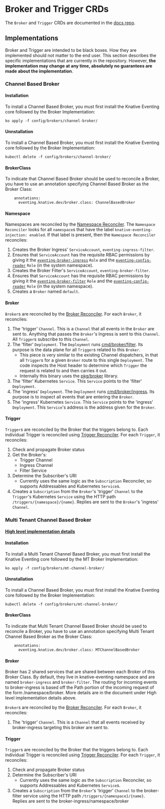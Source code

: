 # Broker and Trigger CRDs

The `Broker` and `Trigger` CRDs are documented in the
[docs repo](https://github.com/knative/docs/blob/master/docs/eventing/broker-trigger.md).

## Implementations

Broker and Trigger are intended to be black boxes. How they are implemented
should not matter to the end user. This section describes the specific
implementations that are currently in the repository. However, **the
implementation may change at any time, absolutely no guarantees are made about
the implementation**.

### Channel Based Broker

#### Installation

To install a Channel Based Broker, you must first install the Knative Eventing
core followed by the Broker Implementation:

```
ko apply -f config/brokers/channel-broker/
```

#### Unnstallation

To install a Channel Based Broker, you must first install the Knative Eventing
core followed by the Broker Implementation:

```
kubectl delete -f config/brokers/channel-broker/
```

#### BrokerClass

To indicate that Channel Based Broker should be used to reconcile a Broker, you
have to use an annotation specifying Channel Based Broker as the Broker Class:

```
    annotations:
      eventing.knative.dev/broker.class: ChannelBasedBroker
```

#### Namespace

Namespaces are reconciled by the
[Namespace Reconciler](../../pkg/reconciler/namespace). The
`Namespace Reconciler` looks for all `namespace`s that have the label
`knative-eventing-injection: enabled`. If that label is present, then the
`Namespace Reconciler` reconciles:

1. Creates the Broker Ingress' `ServiceAccount`, `eventing-ingress-filter`.
1. Ensures that `ServiceAccount` has the requisite RBAC permissions by giving it
   the [`eventing-broker-ingress`](../../config/200-broker-clusterrole.yaml)
   `Role` and the
   [`eventing-config-reader`](../../config/200-broker-clusterrole.yaml) `Role`
   (in the system namespace).
1. Creates the Broker Filter's `ServiceAccount`, `eventing-broker-filter`.
1. Ensures that `ServiceAccount` has the requisite RBAC permissions by giving it
   the [`eventing-broker-filter`](../../config/200-broker-clusterrole.yaml)
   `Role` and the
   [`eventing-config-reader`](../../config/200-broker-clusterrole.yaml) `Role`
   (in the system namespace).
1. Creates a `Broker` named `default`.

#### Broker

`Broker`s are reconciled by the
[Broker Reconciler](../../pkg/reconciler/broker). For each `Broker`, it
reconciles:

1. The 'trigger' `Channel`. This is a `Channel` that all events in the `Broker`
   are sent to. Anything that passes the `Broker`'s Ingress is sent to this
   `Channel`. All `Trigger`s subscribe to this `Channel`.
1. The 'filter' `Deployment`. The `Deployment` runs
   [cmd/broker/filter](../../cmd/broker/filter). Its purpose is the data plane
   for all `Trigger`s related to this `Broker`.
   - This piece is very similar to the existing Channel dispatchers, in that all
     `Trigger`s for a given `Broker` route to this single `Deployment`. The code
     inspects the Host header to determine which `Trigger` the request is
     related to and then carries it out.
   - Internally this binary uses the [pkg/broker](../../pkg/broker) library.
1. The 'filter' Kubernetes `Service`. This `Service` points to the 'filter'
   `Deployment`.
1. The 'ingress' `Deployment`. The `Deployment` runs
   [cmd/broker/ingress](../../cmd/broker/ingress). Its purpose is to inspect all
   events that are entering the `Broker`.
1. The 'ingress' Kubernetes `Service`. This `Service` points to the 'ingress'
   `Deployment`. This `Service`'s address is the address given for the `Broker`.

#### Trigger

`Trigger`s are reconciled by the Broker that the triggers belong to. Each
individual Trigger is reconciled using
[Trigger Reconciler](../../pkg/reconciler/broker/trigger.go). For each `Trigger`, it
reconciles:

1. Check and propagate Broker status
1. Get the Broker's:
   - Trigger Channel
   - Ingress Channel
   - Filter Service
1. Determine the Subscriber's URI
   - Currently uses the same logic as the `Subscription` Reconciler, so supports
     Addressables and Kubernetes `Service`s.
1. Creates a `Subscription` from the `Broker`'s 'trigger' `Channel` to the
   `Trigger`'s Kubernetes `Service` using the HTTP path
   `/triggers/{namespace}/{name}`. Replies are sent to the `Broker`'s 'ingress'
   `Channel`.

### Multi Tenant Channel Based Broker

#### [High level implementation details](https://docs.google.com/document/d/1qYnmkRduWLUFQ3vEsaw7jU_mxS_nDHHkDkcGRf1_Fy4/edit)

#### Installation

To install a Multi Tenant Channel Based Broker, you must first install the
Knative Eventing core followed by the MT Broker Implementation:

```
ko apply -f config/brokers/mt-channel-broker/
```

#### Unnstallation

To install a Channel Based Broker, you must first install the Knative Eventing
core followed by the Broker Implementation:

```
kubectl delete -f config/brokers/mt-channel-broker/
```

#### BrokerClass

To indicate that Multi Tenant Channel Based Broker should be used to reconcile
a Broker, you have to use an annotation specifying Multi Tenant Channel Based Broker
as the Broker Class:

```
    annotations:
      eventing.knative.dev/broker.class: MTChannelBasedBroker
```

#### Broker

Broker has 2 shared services that are shared between each Broker of this Broker Class.
By default, they live in knative-eventing namespace and are named
`broker-ingress` and `broker-filter`. The routing for incoming events to broker-ingress
is based off the Path portion of the incoming request of the form /namespace/broker.
More details are in the document under High level implementation details above.

`Broker`s are reconciled by the
[Broker Reconciler](../../pkg/reconciler/mtbroker). For each `Broker`, it
reconciles:

1. The 'trigger' `Channel`. This is a `Channel` that all events 
received by broker-ingress targeting this broker are sent to.

#### Trigger

`Trigger`s are reconciled by the Broker that the triggers belong to. Each
individual Trigger is reconciled using
[Trigger Reconciler](../../pkg/reconciler/mtbroker/trigger.go). For each `Trigger`, it
reconciles:

1. Check and propagate Broker status
1. Determine the Subscriber's URI
   - Currently uses the same logic as the `Subscription` Reconciler, so supports
     Addressables and Kubernetes `Service`s.
1. Creates a `Subscription` from the `Broker`'s 'trigger' `Channel` to the
   broker-filter service using the HTTP path `/triggers/{namespace}/{name}`.
   Replies are sent to the broker-ingress/namespace/broker

